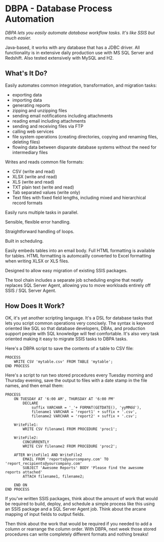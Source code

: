 DBPA - Database Process Automation
==================================

*DBPA lets you easily automate database workflow tasks.  It's like SSIS but much easier.*

Java-based, it works with any database that has a JDBC driver.  All functionality is in extensive daily production use with MS SQL Server and Redshift.  Also tested extensively with MySQL and H2.

What's It Do?
-------------

Easily automates common integration, transformation, and migration tasks:

- exporting data
- importing data
- generating reports
- zipping and unzipping files
- sending email notifications including attachments
- reading email including attachments
- sending and receiving files via FTP
- calling web services
- file system operations (creating directories, copying and renaming files, deleting files)
- flowing data between disparate database systems without the need for intermediary files

Writes and reads common file formats:

- CSV (write and read)
- XLSX (write and read)
- XLS (write and read)
- TXT plain text (write and read)
- Tab separated values (write only)
- Text files with fixed field lengths, including mixed and hierarchical record formats

Easily runs multiple tasks in parallel.

Sensible, flexible error handling.

Straightforward handling of loops.

Built in scheduling.

Easily embeds tables into an email body.  Full HTML formatting is available for tables.  HTML formatting is automcailly converted to Excel formatting when writing XLSX or XLS files.

Designed to allow easy migration of existing SSIS packages.

The tool chain includes a separate job scheduling engine that neatly replaces SQL Server Agent, allowing you to move workloads entirely off SSIS / SQL Server Agent.

How Does It Work?
-----------------

OK, it's yet another scripting language.  It's a DSL for database tasks that lets you script common operations very concisely.
The syntax is keyword oriented like SQL so that database developers, DBAs, and production support people with SQL knowledge will feel comfortable.
It's also very task oriented making it easy to migrate SSIS tasks to DBPA tasks.

Here's a DBPA script to save the contents of a table to CSV file:

```
PROCESS
	WRITE CSV 'mytable.csv' FROM TABLE 'mytable';
END PROCESS
```

Here's a script to run two stored procedures every Tuesday morning and Thursday evening, save the output to files with a date stamp in the file names, and then email them:

```
PROCESS
	ON TUESDAY AT '6:00 AM', THURSDAY AT '6:00 PM'
		DECLARE
			suffix VARCHAR = '_'+ FORMAT(GETDATE(), 'yyMMdd'),
			filename1 VARCHAR = 'report1' + suffix + '.csv',
			filename2 VARCHAR = 'report2' + suffix + '.csv';

	WriteFile1:
		WRITE CSV filename1 FROM PROCEDURE 'proc1';

	WriteFile2:
		CONCURRENTLY
		WRITE CSV filename2 FROM PROCEDURE 'proc2';

	AFTER WriteFile1 AND WriteFile2
		EMAIL FROM 'reports@yourcompany.com' TO 'report_recipients@yourcompany.com'
		SUBJECT 'Awesome Reports' BODY 'Please find the awesome reports attached'
		ATTACH filename1, filename2;

	END ON
END PROCESS
```

If you've written SSIS packages, think about the amount of work that would be required to build, deploy,
and schedule a simple process like this using an SSIS package and a SQL Server Agent job.
Think about the arcane mapping of input fields to output fields.

Then think about the work that would be required if you needed to add a column or rearrange the column order.
With DBPA, next week those stored procedures can write completely different formats and nothing breaks!
